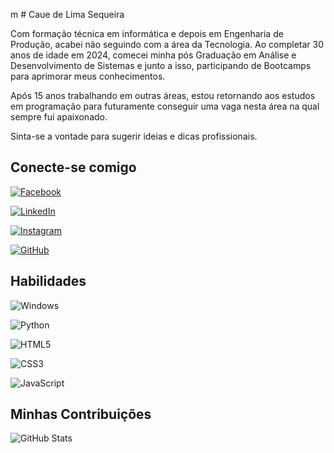  m # Caue de Lima Sequeira

Com formação técnica em informática e depois em Engenharia de Produção, acabei não seguindo com a área da Tecnologia.
Ao completar 30 anos de idade em 2024, comecei minha pós Graduação em Análise e Desenvolvimento de Sistemas e junto a isso, participando de Bootcamps para aprimorar meus conhecimentos. 

Após 15 anos trabalhando em outras áreas, estou retornando aos estudos em programação para futuramente conseguir uma vaga nesta área na qual sempre fui apaixonado.

Sinta-se a vontade para sugerir ideias e dicas profissionais. 

## Conecte-se comigo

[![Facebook](https://img.shields.io/badge/Facebook-1877F2?style=for-the-badge&logo=facebook&logoColor=white)](https://www.facebook.com/SEUUSERNAME/)

[![LinkedIn](https://img.shields.io/badge/LinkedIn-0077B5?style=for-the-badge&logo=linkedin&logoColor=white)](https://www.linkedin.com/in/cau%C3%AA-lima-6a469156/)

[![Instagram](https://img.shields.io/badge/-Instagram-%23E4405F?style=for-the-badge&logo=instagram&logoColor=white)](https://www.instagram.com/cauesequeira/)

[![GitHub](https://img.shields.io/badge/GitHub-100000?style=for-the-badge&logo=github&logoColor=white)](https://github.com/cauelima1)

## Habilidades

![Windows](https://img.shields.io/badge/Windows-000?style=for-the-badge&logo=windows&logoColor=2CA5E0)

![Python](https://img.shields.io/badge/python-3670A0?style=for-the-badge&logo=python&logoColor=ffdd54)

![HTML5](https://img.shields.io/badge/HTML5-E34F26?style=for-the-badge&logo=html5&logoColor=white)

![CSS3](https://img.shields.io/badge/CSS3-1572B6?style=for-the-badge&logo=css3&logoColor=white)

![JavaScript](https://img.shields.io/badge/JavaScript-F7DF1E?style=for-the-badge&logo=javascript&logoColor=black)





## Minhas Contribuições
![GitHub Stats](https://github-readme-stats.vercel.app/api?username=cauelima1&theme=transparent&bg_color=000&border_color=30A3DC&show_icons=true&icon_color=30A3DC&title_color=E94D5F&text_color=FFF)

